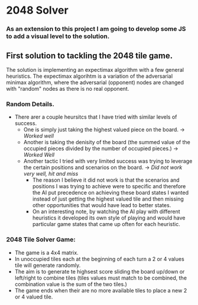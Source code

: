 # 2048 Solver

### As an extension to this project I am going to develop some JS to add a visual level to the solution.

## First solution to tackling the 2048 tile game. 

The solution is implementing an expectimax algorithm with a few general heuristics. 
The expectimax algorihtm is a variation of the adversarial minimax algorithm, where the adversarial (opponent) nodes are changed with "random" nodes as there is no real opponent.

### Random Details.
+ There arer a couple heursitcs that I have tried with similar levels of success. 
  + One is simply just taking the highest valued piece on the board. -> *Worked well*
  + Another is taking the denisity of the board (the summed value of the occupied pieces divided by the number of occupied pieces.) -> *Worked Well*
  + Another tactic I tried with very limited success was trying to leverage the certain positions and scenarios on the board. -> *Did not work very well, hit and miss*
    -   The reason I believe it did not work is that the scenarios and positions I was trying to achieve were to specific and therefore the AI put precedence on achieving these board states I wanted instead of just getting the highest valued tile and then missing other opportunities that would have lead to better states.
    -   On an interesting note, by watching the AI play with different heuristics it developed its own style of playing and would have particular game states that came up often for each heuristic.

### 2048 Tile Solver Game:
+ The game is a 4x4 matrix.
+ In unoccupied tiles each at the beginning of each turn a 2 or 4 values tile will generate randomly.
+ The aim is to generate te highsest score sliding the board up/down or left/right to combine tiles (tiles values must match to be combined, the combination value is the sum of the two tiles.)
+ The game ends when their are no more available tiles to place a new 2 or 4 valued tile.